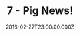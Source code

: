 ---
title: "7 - Pig News!"
date: "2016-02-27T23:00:00.000Z"
type: podcast
tags:
  - podcast
audioUrl: "https://episodes.hunchpig.audio/0007.mp3"
summary: |
  Ian and Matt talk about Matt's first beer brewing day and other things. Contact us at http://twitter.com/hunchpig for sponsorship opportunities. Our next sponsorship is available for $5!
---